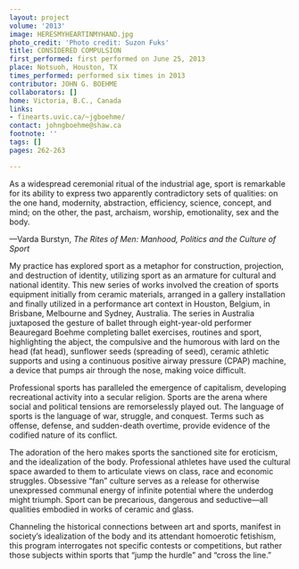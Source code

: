```yaml
---
layout: project
volume: '2013'
image: HERESMYHEARTINMYHAND.jpg
photo_credit: 'Photo credit: Suzon Fuks'
title: CONSIDERED COMPULSION
first_performed: first performed on June 25, 2013
place: Notsuoh, Houston, TX
times_performed: performed six times in 2013
contributor: JOHN G. BOEHME
collaborators: []
home: Victoria, B.C., Canada
links:
- finearts.uvic.ca/~jgboehme/
contact: johngboehme@shaw.ca
footnote: ''
tags: []
pages: 262-263

---
```


As a widespread ceremonial ritual of the industrial age, sport is remarkable for its ability to express two apparently contradictory sets of qualities: on the one hand, modernity, abstraction, efficiency, science, concept, and mind; on the other, the past, archaism, worship, emotionality, sex and the body.

—Varda Burstyn, _The Rites of Men: Manhood, Politics and the Culture of Sport_

My practice has explored sport as a metaphor for construction, projection, and destruction of identity, utilizing sport as an armature for cultural and national identity. This new series of works involved the creation of sports equipment initially from ceramic materials, arranged in a gallery installation and finally utilized in a performance art context in Houston, Belgium, in Brisbane, Melbourne and Sydney, Australia. The series in Australia juxtaposed the gesture of ballet through eight-year-old performer Beauregard Boehme completing ballet exercises, routines and sport, highlighting the abject, the compulsive and the humorous with lard on the head (fat head), sunflower seeds (spreading of seed), ceramic athletic supports and using a continuous positive airway pressure (CPAP) machine, a device that pumps air through the nose, making voice difficult.

Professional sports has paralleled the emergence of capitalism, developing recreational activity into a secular religion. Sports are the arena where social and political tensions are remorselessly played out. The language of sports is the language of war, struggle, and conquest. Terms such as offense, defense, and sudden-death overtime, provide evidence of the codified nature of its conflict.

The adoration of the hero makes sports the sanctioned site for eroticism, and the idealization of the body. Professional athletes have used the cultural space awarded to them to articulate views on class, race and economic struggles. Obsessive “fan” culture serves as a release for otherwise unexpressed communal energy of infinite potential where the underdog might triumph. Sport can be precarious, dangerous and seductive—all qualities embodied in works of ceramic and glass.

Channeling the historical connections between art and sports, manifest in society’s idealization of the body and its attendant homoerotic fetishism, this program interrogates not specific contests or competitions, but rather those subjects within sports that “jump the hurdle” and “cross the line.”
